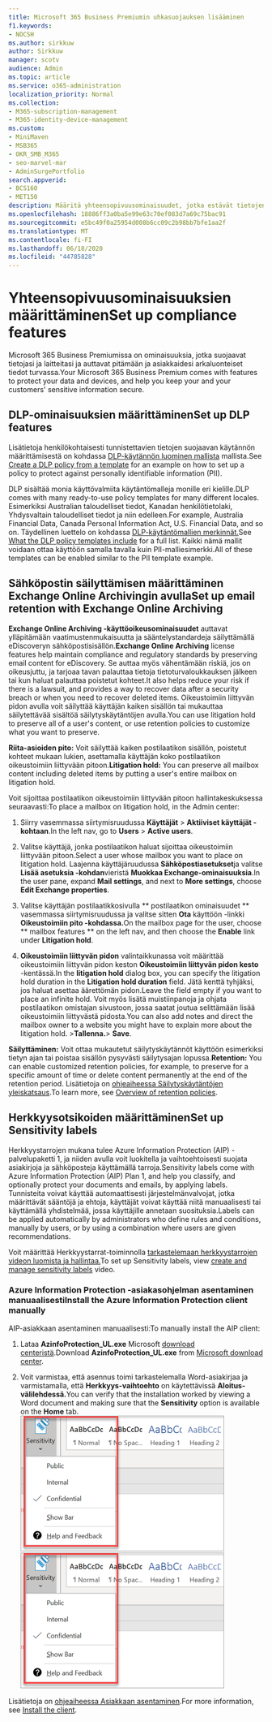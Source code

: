 ```yaml
---
title: Microsoft 365 Business Premiumin uhkasuojauksen lisääminen
f1.keywords:
- NOCSH
ms.author: sirkkuw
author: Sirkkuw
manager: scotv
audience: Admin
ms.topic: article
ms.service: o365-administration
localization_priority: Normal
ms.collection:
- M365-subscription-management
- M365-identity-device-management
ms.custom:
- MiniMaven
- MSB365
- OKR_SMB_M365
- seo-marvel-mar
- AdminSurgePortfolio
search.appverid:
- BCS160
- MET150
description: Määritä yhteensopivuusominaisuudet, jotka estävät tietojen häviämisen ja auttavat pitämään sinun ja asiakkaidesi arkaluonteiset tiedot turvassa.
ms.openlocfilehash: 18886ff3a0ba5e99e63c70ef083d7a69c75bac91
ms.sourcegitcommit: e5bc49f0a25954d008b6cc09c2b98bb7bfe1aa2f
ms.translationtype: MT
ms.contentlocale: fi-FI
ms.lasthandoff: 06/18/2020
ms.locfileid: "44785828"
---
```

# <a name="set-up-compliance-features"></a><span data-ttu-id="37ce6-103">Yhteensopivuusominaisuuksien määrittäminen</span><span class="sxs-lookup"><span data-stu-id="37ce6-103">Set up compliance features</span></span>

<span data-ttu-id="37ce6-104">Microsoft 365 Business Premiumissa on ominaisuuksia, jotka suojaavat tietojasi ja laitteitasi ja auttavat pitämään ja asiakkaidesi arkaluonteiset tiedot turvassa.</span><span class="sxs-lookup"><span data-stu-id="37ce6-104">Your Microsoft 365 Business Premium comes with features to protect your data and devices, and help you keep your and your customers' sensitive information secure.</span></span>

## <a name="set-up-dlp-features"></a><span data-ttu-id="37ce6-105">DLP-ominaisuuksien määrittäminen</span><span class="sxs-lookup"><span data-stu-id="37ce6-105">Set up DLP features</span></span>

<span data-ttu-id="37ce6-106">Lisätietoja henkilökohtaisesti tunnistettavien tietojen suojaavan käytännön määrittämisestä on kohdassa [DLP-käytännön luominen mallista](https://docs.microsoft.com/microsoft-365/compliance/create-a-dlp-policy-from-a-template) mallista.</span><span class="sxs-lookup"><span data-stu-id="37ce6-106">See [Create a DLP policy from a template](https://docs.microsoft.com/microsoft-365/compliance/create-a-dlp-policy-from-a-template) for an example on how to set up a policy to protect against personally identifiable information (PII).</span></span> 
  
<span data-ttu-id="37ce6-107">DLP sisältää monia käyttövalmiita käytäntömalleja monille eri kielille.</span><span class="sxs-lookup"><span data-stu-id="37ce6-107">DLP comes with many ready-to-use policy templates for many different locales.</span></span> <span data-ttu-id="37ce6-108">Esimerkiksi Australian taloudelliset tiedot, Kanadan henkilötietolaki, Yhdysvaltain taloudelliset tiedot ja niin edelleen.</span><span class="sxs-lookup"><span data-stu-id="37ce6-108">For example, Australia Financial Data, Canada Personal Information Act, U.S. Financial Data, and so on.</span></span> <span data-ttu-id="37ce6-109">Täydellinen luettelo on kohdassa [DLP-käytäntömallien merkinnät.](https://docs.microsoft.com/microsoft-365/compliance/what-the-dlp-policy-templates-include)</span><span class="sxs-lookup"><span data-stu-id="37ce6-109">See [What the DLP policy templates include](https://docs.microsoft.com/microsoft-365/compliance/what-the-dlp-policy-templates-include) for a full list.</span></span> <span data-ttu-id="37ce6-110">Kaikki nämä mallit voidaan ottaa käyttöön samalla tavalla kuin PII-malliesimerkki.</span><span class="sxs-lookup"><span data-stu-id="37ce6-110">All of these templates can be enabled similar to the PII template example.</span></span> 
  
## <a name="set-up-email-retention-with-exchange-online-archiving"></a><span data-ttu-id="37ce6-111">Sähköpostin säilyttämisen määrittäminen Exchange Online Archivingin avulla</span><span class="sxs-lookup"><span data-stu-id="37ce6-111">Set up email retention with Exchange Online Archiving</span></span>

 <span data-ttu-id="37ce6-112">**Exchange Online Archiving -käyttöoikeusominaisuudet** auttavat ylläpitämään vaatimustenmukaisuutta ja sääntelystandardeja säilyttämällä eDiscoveryn sähköpostisisällön.</span><span class="sxs-lookup"><span data-stu-id="37ce6-112">**Exchange Online Archiving** license features help maintain compliance and regulatory standards by preserving email content for eDiscovery.</span></span> <span data-ttu-id="37ce6-113">Se auttaa myös vähentämään riskiä, jos on oikeusjuttu, ja tarjoaa tavan palauttaa tietoja tietoturvaloukkauksen jälkeen tai kun haluat palauttaa poistetut kohteet.</span><span class="sxs-lookup"><span data-stu-id="37ce6-113">It also helps reduce your risk if there is a lawsuit, and provides a way to recover data after a security breach or when you need to recover deleted items.</span></span> <span data-ttu-id="37ce6-114">Oikeustoimiin liittyvän pidon avulla voit säilyttää käyttäjän kaiken sisällön tai mukauttaa säilytettävää sisältöä säilytyskäytäntöjen avulla.</span><span class="sxs-lookup"><span data-stu-id="37ce6-114">You can use litigation hold to preserve all of a user's content, or use retention policies to customize what you want to preserve.</span></span>
  
<span data-ttu-id="37ce6-115">**Riita-asioiden pito:** Voit säilyttää kaiken postilaatikon sisällön, poistetut kohteet mukaan lukien, asettamalla käyttäjän koko postilaatikon oikeustoimiin liittyvään pitoon.</span><span class="sxs-lookup"><span data-stu-id="37ce6-115">**Litigation hold:** You can preserve all mailbox content including deleted items by putting a user's entire mailbox on litigation hold.</span></span> 
    
<span data-ttu-id="37ce6-116">Voit sijoittaa postilaatikon oikeustoimiin liittyvään pitoon hallintakeskuksessa seuraavasti:</span><span class="sxs-lookup"><span data-stu-id="37ce6-116">To place a mailbox on litigation hold, in the Admin center:</span></span>
    
1. <span data-ttu-id="37ce6-117">Siirry vasemmassa siirtymisruudussa **Käyttäjät** \> **Aktiiviset käyttäjät -kohtaan**.</span><span class="sxs-lookup"><span data-stu-id="37ce6-117">In the left nav, go to **Users** \> **Active users**.</span></span>
    
2. <span data-ttu-id="37ce6-118">Valitse käyttäjä, jonka postilaatikon haluat sijoittaa oikeustoimiin liittyvään pitoon.</span><span class="sxs-lookup"><span data-stu-id="37ce6-118">Select a user whose mailbox you want to place on litigation hold.</span></span> <span data-ttu-id="37ce6-119">Laajenna käyttäjäruudussa **Sähköpostiasetukset**ja valitse **Lisää asetuksia -kohdan**vieristä **Muokkaa Exchange-ominaisuuksia**.</span><span class="sxs-lookup"><span data-stu-id="37ce6-119">In the user pane, expand **Mail settings**, and next to **More settings**, choose **Edit Exchange properties**.</span></span>
    
3. <span data-ttu-id="37ce6-120">Valitse käyttäjän postilaatikkosivulla \*\* postilaatikon ominaisuudet \*\* vasemmassa siirtymisruudussa ja valitse sitten **Ota** käyttöön -linkki **Oikeustoimiin pito -kohdassa.**</span><span class="sxs-lookup"><span data-stu-id="37ce6-120">On the mailbox page for the user, choose \*\* mailbox features \*\* on the left nav, and then choose the **Enable** link under **Litigation hold**.</span></span>
    
4. <span data-ttu-id="37ce6-121">**Oikeustoimiin liittyvän pidon** valintaikkunassa voit määrittää oikeustoimiin liittyvän pidon keston **Oikeustoimiin liittyvän pidon kesto** -kentässä.</span><span class="sxs-lookup"><span data-stu-id="37ce6-121">In the **litigation hold** dialog box, you can specify the litigation hold duration in the **Litigation hold duration** field.</span></span> <span data-ttu-id="37ce6-122">Jätä kenttä tyhjäksi, jos haluat asettaa äärettömän pidon.</span><span class="sxs-lookup"><span data-stu-id="37ce6-122">Leave the field empty if you want to place an infinite hold.</span></span> <span data-ttu-id="37ce6-123">Voit myös lisätä muistiinpanoja ja ohjata postilaatikon omistajan sivustoon, jossa saatat joutua selittämään lisää oikeustoimiin liittyvästä pidosta.</span><span class="sxs-lookup"><span data-stu-id="37ce6-123">You can also add notes and direct the mailbox owner to a website you might have to explain more about the litigation hold.</span></span> <span data-ttu-id="37ce6-124">\>**Tallenna.**</span><span class="sxs-lookup"><span data-stu-id="37ce6-124">\> **Save**.</span></span>
    
<span data-ttu-id="37ce6-125">**Säilyttäminen:** Voit ottaa mukautetut säilytyskäytännöt käyttöön esimerkiksi tietyn ajan tai poistaa sisällön pysyvästi säilytysajan lopussa.</span><span class="sxs-lookup"><span data-stu-id="37ce6-125">**Retention:** You can enable customized retention policies, for example, to preserve for a specific amount of time or delete content permanently at the end of the retention period.</span></span> <span data-ttu-id="37ce6-126">Lisätietoja on [ohjeaiheessa Säilytyskäytäntöjen yleiskatsaus](https://docs.microsoft.com/microsoft-365/compliance/retention-policies).</span><span class="sxs-lookup"><span data-stu-id="37ce6-126">To learn more, see [Overview of retention policies](https://docs.microsoft.com/microsoft-365/compliance/retention-policies).</span></span>

## <a name="set-up-sensitivity-labels"></a><span data-ttu-id="37ce6-127">Herkkyysotsikoiden määrittäminen</span><span class="sxs-lookup"><span data-stu-id="37ce6-127">Set up Sensitivity labels</span></span>

<span data-ttu-id="37ce6-128">Herkkyystarrojen mukana tulee Azure Information Protection (AIP) -palvelupaketti 1, ja niiden avulla voit luokitella ja vaihtoehtoisesti suojata asiakirjoja ja sähköposteja käyttämällä tarroja.</span><span class="sxs-lookup"><span data-stu-id="37ce6-128">Sensitivity labels come with Azure Information Protection (AIP) Plan 1, and help you classify, and optionally protect your documents and emails, by applying labels.</span></span> <span data-ttu-id="37ce6-129">Tunnisteita voivat käyttää automaattisesti järjestelmänvalvojat, jotka määrittävät sääntöjä ja ehtoja, käyttäjät voivat käyttää niitä manuaalisesti tai käyttämällä yhdistelmää, jossa käyttäjille annetaan suosituksia.</span><span class="sxs-lookup"><span data-stu-id="37ce6-129">Labels can be applied automatically by administrators who define rules and conditions, manually by users, or by using a combination where users are given recommendations.</span></span>

<span data-ttu-id="37ce6-130">Voit määrittää Herkkyystarrat-toiminnolla [tarkastelemaan herkkyystarrojen videon luomista ja hallintaa.](https://support.microsoft.com/office/2fb96b54-7dd2-4f0c-ac8d-170790d4b8b9)</span><span class="sxs-lookup"><span data-stu-id="37ce6-130">To set up Sensitivity labels, view [create and manage sensitivity labels](https://support.microsoft.com/office/2fb96b54-7dd2-4f0c-ac8d-170790d4b8b9) video.</span></span>



### <a name="install-the-azure-information-protection-client-manually"></a><span data-ttu-id="37ce6-131">Azure Information Protection -asiakasohjelman asentaminen manuaalisesti</span><span class="sxs-lookup"><span data-stu-id="37ce6-131">Install the Azure Information Protection client manually</span></span>

<span data-ttu-id="37ce6-132">AIP-asiakkaan asentaminen manuaalisesti:</span><span class="sxs-lookup"><span data-stu-id="37ce6-132">To manually install the AIP client:</span></span>

1. <span data-ttu-id="37ce6-133">Lataa **AzinfoProtection_UL.exe** Microsoft [download centeristä](https://www.microsoft.com/download/details.aspx?id=53018).</span><span class="sxs-lookup"><span data-stu-id="37ce6-133">Download **AzinfoProtection_UL.exe** from [Microsoft download center](https://www.microsoft.com/download/details.aspx?id=53018).</span></span>
 
2. <span data-ttu-id="37ce6-134">Voit varmistaa, että asennus toimi tarkastelemalla Word-asiakirjaa ja varmistamalla, että **Herkkyys-vaihtoehto** on käytettävissä **Aloitus-välilehdessä.**</span><span class="sxs-lookup"><span data-stu-id="37ce6-134">You can verify that the installation worked by viewing a Word document and making sure that the **Sensitivity** option is available on the **Home** tab.</span></span>
<br/><span data-ttu-id="37ce6-135">![Word-asiakirjan avattava suojaus-välilehti.](../media/word-sensitivity.png)</span><span class="sxs-lookup"><span data-stu-id="37ce6-135">![Protection tab drop-down in a Word document.](../media/word-sensitivity.png)</span></span>

<span data-ttu-id="37ce6-136">Lisätietoja on [ohjeaiheessa Asiakkaan asentaminen](https://docs.microsoft.com/azure/information-protection/infoprotect-tutorial-step3).</span><span class="sxs-lookup"><span data-stu-id="37ce6-136">For more information, see [Install the client](https://docs.microsoft.com/azure/information-protection/infoprotect-tutorial-step3).</span></span>
